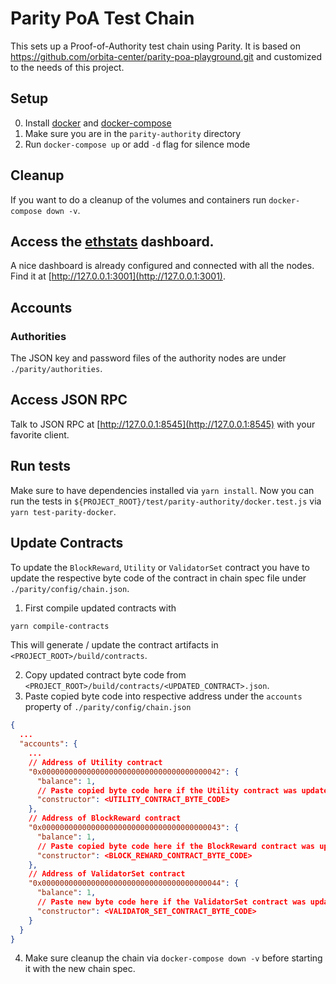 # Parity PoA Test Chain
This sets up a Proof-of-Authority test chain using Parity. It is based on https://github.com/orbita-center/parity-poa-playground.git and customized to the needs of this project.

## Setup

0. Install [docker](https://docs.docker.com/engine/installation/) and [docker-compose](https://docs.docker.com/compose/install/)
1. Make sure you are in the `parity-authority` directory
2. Run `docker-compose up` or add `-d` flag for silence mode


## Cleanup
If you want to do a cleanup of the volumes and containers run `docker-compose down -v`. 

## Access the [ethstats](https://github.com/cubedro/eth-netstats) dashboard.
A nice dashboard is already configured and connected with all the nodes.
Find it at [http://127.0.0.1:3001](http://127.0.0.1:3001).

## Accounts

### Authorities
The JSON key and password files of the authority nodes are under `./parity/authorities`.

## Access JSON RPC 
Talk to JSON RPC at [http://127.0.0.1:8545](http://127.0.0.1:8545) with your favorite client.

## Run tests
Make sure to have dependencies installed via `yarn install`. Now you can run the tests in `${PROJECT_ROOT}/test/parity-authority/docker.test.js` via `yarn test-parity-docker`.

## Update Contracts
To update the `BlockReward`, `Utility` or `ValidatorSet` contract you have to update the respective byte code of the contract in chain spec file under `./parity/config/chain.json`.

1. First compile updated contracts with
```bash
yarn compile-contracts
```
This will generate / update the contract artifacts in `<PROJECT_ROOT>/build/contracts`.

2. Copy updated contract byte code from `<PROJECT_ROOT>/build/contracts/<UPDATED_CONTRACT>.json`.
3. Paste copied byte code into respective address under the `accounts` property of `./parity/config/chain.json`
```json
{
  ...
  "accounts": {
    ...
    // Address of Utility contract
    "0x0000000000000000000000000000000000000042": {
      "balance": 1,
      // Paste copied byte code here if the Utility contract was updated
      "constructor": <UTILITY_CONTRACT_BYTE_CODE>
    },
    // Address of BlockReward contract
    "0x0000000000000000000000000000000000000043": {
      "balance": 1,
      // Paste copied byte code here if the BlockReward contract was updated
      "constructor": <BLOCK_REWARD_CONTRACT_BYTE_CODE>
    },
    // Address of ValidatorSet contract
    "0x0000000000000000000000000000000000000044": {
      "balance": 1,
      // Paste new byte code here if the ValidatorSet contract was updated
      "constructor": <VALIDATOR_SET_CONTRACT_BYTE_CODE>
    }
  }
}
```
4. Make sure cleanup the chain via `docker-compose down -v` before starting it with the new chain spec.
